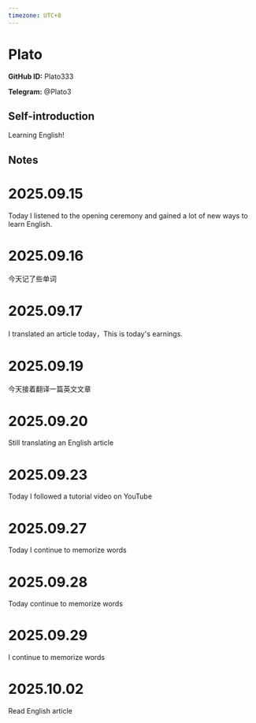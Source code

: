 ```yaml
---
timezone: UTC+8
---
```


# Plato

**GitHub ID:** Plato333

**Telegram:** @Plato3

## Self-introduction

Learning English!

## Notes
<!-- Content_START -->
# 2025.09.15
<!-- DAILY_CHECKIN_2025-09-15_START -->
Today I listened to the opening ceremony and gained a lot of new ways to learn English.
<!-- DAILY_CHECKIN_2025-09-15_END -->


# 2025.09.16
<!-- DAILY_CHECKIN_2025-09-16_START -->
今天记了些单词
<!-- DAILY_CHECKIN_2025-09-16_END -->


# 2025.09.17
<!-- DAILY_CHECKIN_2025-09-17_START -->
I translated an article today，This is today's earnings.
<!-- DAILY_CHECKIN_2025-09-17_END -->


# 2025.09.19
<!-- DAILY_CHECKIN_2025-09-19_START -->
今天接着翻译一篇英文文章
<!-- DAILY_CHECKIN_2025-09-19_END -->


# 2025.09.20
<!-- DAILY_CHECKIN_2025-09-20_START -->
Still translating an English article
<!-- DAILY_CHECKIN_2025-09-20_END -->


# 2025.09.23
<!-- DAILY_CHECKIN_2025-09-23_START -->
Today I followed a tutorial video on YouTube
<!-- DAILY_CHECKIN_2025-09-23_END -->


# 2025.09.27
<!-- DAILY_CHECKIN_2025-09-27_START -->
Today I continue to memorize words
<!-- DAILY_CHECKIN_2025-09-27_END -->


# 2025.09.28
<!-- DAILY_CHECKIN_2025-09-28_START -->
Today continue to memorize words
<!-- DAILY_CHECKIN_2025-09-28_END -->


# 2025.09.29
<!-- DAILY_CHECKIN_2025-09-29_START -->
I continue to memorize words
<!-- DAILY_CHECKIN_2025-09-29_END -->


# 2025.10.02
<!-- DAILY_CHECKIN_2025-10-02_START -->
Read English article
<!-- DAILY_CHECKIN_2025-10-02_END -->
<!-- Content_END -->
